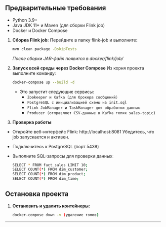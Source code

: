 ## Предварительные требования
*   Python 3.9+
*   Java JDK 11+ и Maven (для сборки Flink job)
*   Docker и Docker Compose 

1.  **Сборка Flink job:**
    Перейдите в папку flink-job и выполните:
    ```bash
    mvn clean package -DskipTests
    ```
    *После сборки JAR-файл появится в docker/flink/job/*

2. **Запуск всей среды через Docker Compose**
  Из корня проекта выполните команду:
   ```bash
   docker-compose up --build -d
   ```
   * Это запустит следующие сервисы:
     * `Zookeeper и Kafka (для брокера сообщений)`
     * `PostgreSQL с инициализацией схемы из init.sql`
     * `Flink JobManager и TaskManager для обработки данных`
     * `Producer (отправляет CSV-данные в Kafka топик sales-topic)`


3.  **Проверка работы**
* Откройте веб-интерфейс Flink: http://localhost:8081
Убедитесь, что job запускается и активен.

* Подключитесь к PostgreSQL (порт 5438)

* Выполните SQL-запросы для проверки данных:
  ```bash
  SELECT * FROM fact_sales LIMIT 10;
  SELECT COUNT(*) FROM dim_customer;
  SELECT COUNT(*) FROM dim_product;
  SELECT COUNT(*) FROM dim_time;
   ```

## Остановка проекта

1.  **Остановить и удалить контейнеры:**
    ```bash
    docker-compose down -v (удаление томов)
    ```
---
